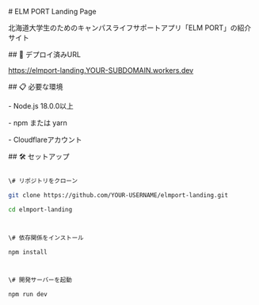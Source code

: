 \# ELM PORT Landing Page



北海道大学生のためのキャンパスライフサポートアプリ「ELM PORT」の紹介サイト



\## 🚀 デプロイ済みURL



https://elmport-landing.YOUR-SUBDOMAIN.workers.dev



\## 📋 必要な環境



\- Node.js 18.0.0以上

\- npm または yarn

\- Cloudflareアカウント



\## 🛠️ セットアップ



```bash

\# リポジトリをクローン

git clone https://github.com/YOUR-USERNAME/elmport-landing.git

cd elmport-landing



\# 依存関係をインストール

npm install



\# 開発サーバーを起動

npm run dev

